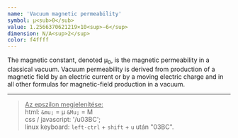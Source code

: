 ```yaml
---
name: 'Vacuum magnetic permeability'
symbol: μ<sub>0</sub>
value: 1.2566370621219×10<sup>−6</sup>
dimension: N/A<sup>2</sup>
color: f4ffff
---
```

The magnetic constant, denoted μ<sub>0</sub>,  is the magnetic permeability in a classical vacuum. Vacuum permeability is derived from production of a magnetic field by an electric current or by a moving electric charge and in all other formulas for magnetic-field production in a vacuum.  

___
><u>Az epszilon megjelenítése:</u>  
html: `&mu;` = &mu; `&Mu;` = &Mu;  
css / javascript: '/u03BC';  
linux keyboard: `left-ctrl` + `shift` + `u` után "03BC".

